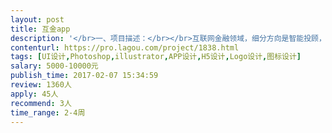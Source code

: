 ```yaml
---                
layout: post       
title: 互金app           
description: '</br>一、项目描述：</br></br>互联网金融领域，细分方向是智能投顾，用户可以根据推荐，直接购买基金组合。</br></br>二、主要功能点：</br></br>feed、绑卡、组合展示、支付功能、消息通知与推送、登录注册等。</br></br>三、可参考产品：</br></br>京东金融</br>凤凰金融</br></br></br>四、人员要求：</br></br>UI设计、logo等</br>'     
contenturl: https://pro.lagou.com/project/1838.html      
tags: [UI设计,Photoshop,illustrator,APP设计,H5设计,Logo设计,图标设计]            
salary: 5000-10000元          
publish_time: 2017-02-07 15:34:59         
review: 1360人                   
apply: 45人                   
recommend: 3人                   
time_range: 2-4周              
---                 
```

